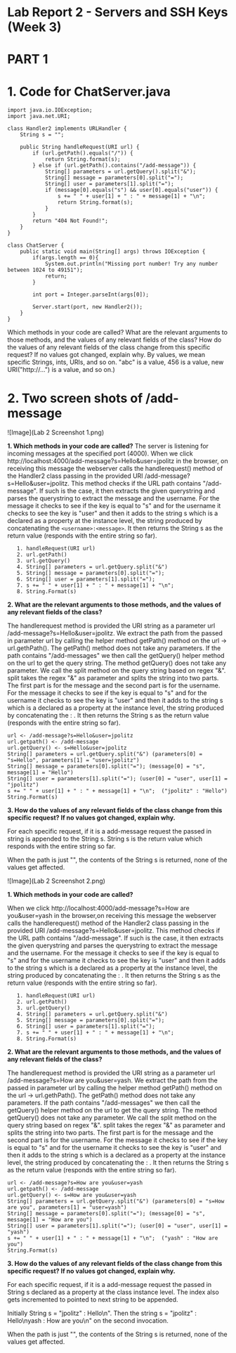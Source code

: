 # Lab Report 2 - Servers and SSH Keys (Week 3)

# PART 1

# **1. Code for ChatServer.java**
```
import java.io.IOException;
import java.net.URI;

class Handler2 implements URLHandler {
    String s = "";

    public String handleRequest(URI url) {
        if (url.getPath().equals("/")) {
            return String.format(s);
        } else if (url.getPath().contains("/add-message")) {
            String[] parameters = url.getQuery().split("&");
            String[] message = parameters[0].split("=");
            String[] user = parameters[1].split("=");
            if (message[0].equals("s") && user[0].equals("user")) {
                s += " " + user[1] + " : " + message[1] + "\n";
                return String.format(s);
            }
        }
        return "404 Not Found!";
    }
}

class ChatServer {
    public static void main(String[] args) throws IOException {
        if(args.length == 0){
            System.out.println("Missing port number! Try any number between 1024 to 49151");
            return;
        }

        int port = Integer.parseInt(args[0]);

        Server.start(port, new Handler2());
    }
}
```
Which methods in your code are called?
What are the relevant arguments to those methods, and the values of any relevant fields of the class?
How do the values of any relevant fields of the class change from this specific request? If no values got changed, explain why.
By values, we mean specific Strings, ints, URIs, and so on. "abc" is a value, 456 is a value, new URI("http://...") is a value, and so on.)

# **2. Two screen shots of /add-message**

![Image](Lab 2 Screenshot 1.png)

**1. Which methods in your code are called?**
    The server is listening for incoming messages at the specified port (4000). When we click http://localhost:4000/add-message?s=Hello&user=jpolitz in the browser, on receiving this message the webserver calls the handlerequest() method of the Handler2 class passing in the provided URI /add-message?s=Hello&user=jpolitz. This method checks if the URL path contains "/add-message". If such is the case, it then extracts the given querystring and parses the querystring to extract the message and the username. For the message it checks to see if the key is equal to "s" and for the username it checks to see the key is "user" and then it adds to the string s which is a declared as a property at the instance level, the string produced by concatenating the ```<username>:<message>```. It then returns the String s as the return value (responds with the entire string so far).


```
   1. handleRequest(URI url)
   2. url.getPath() 
   3. url.getQuery()
   4. String[] parameters = url.getQuery.split("&")
   5. String[] message = parameters[0].split("=");
   6. String[] user = parameters[1].split("=");
   7. s += " " + user[1] + " : " + message[1] + "\n";   
   8. String.Format(s)
```

**2. What are the relevant arguments to those methods, and the values of any relevant fields of the class?**
   
The handlerequest method is provided the URI string as a parameter url /add-message?s=Hello&user=jpolitz. We extract the path from the passed in parameter url by calling the helper method getPath() method on the url -> url.gethPath(). The getPath() method does not take any parameters. If the path contains "/add-messages" we then call the getQuery() helper method on the url to get the query string. The method getQuery() does not take any parameter. We call the split method on the query string based on regex "&". split takes the regex "&" as parameter and splits the string into two parts. The first part is for the message and the second part is for the username. For the message it checks to see if the key is equal to "s" and for the username it checks to see the key is "user" and then it adds to the string s which is a declared as a property at the instance level, the string produced by concatenating the <username>: <message>. It then returns the String s as the return value (responds with the entire string so far).

```
url <- /add-message?s=Hello&user=jpolitz
url.getpath() <- /add-message
url.getQuery() <- s=Hello&user=jpolitz
String[] parameters = url.getQuery.split("&") (parameters[0] = "s=Hello", parameters[1] = "user=jpolitz")
String[] message = parameters[0].split("="); (message[0] = "s", message[1] = "Hello")
String[] user = parameters[1].split("="); (user[0] = "user", user[1] = "jpolitz")
s += " " + user[1] + " : " + message[1] + "\n";  ("jpolitz" : "Hello")
String.Format(s)
```

**3. How do the values of any relevant fields of the class change from this specific request? If no values got changed, explain why.**

For each specific request, if it is a add-message request the passed in string is appended to the String s. 
String s is the return value  which responds with the entire string so far.

When the path is just "\", the contents of the String s is returned, none of the values get affected.

![Image](Lab 2 Screenshot 2.png)

**1. Which methods in your code are called?**
   
When we click http://localhost:4000/add-message?s=How are you&user=yash in the browser,on receiving this message the webserver calls the handlerequest() method of the Handler2 class passing in the provided URI /add-message?s=Hello&user=jpolitz. This method checks if the URL path contains "/add-message". If such is the case, it then extracts the given querystring and parses the querystring to extract the message and the username. For the message it checks to see if the key is equal to "s" and for the username it checks to see the key is "user" and then it adds to the string s which is a declared as a property at the instance level, the string produced by concatenating the <username>: <message>. It then returns the String s as the return value (responds with the entire string so far).

```
   1. handleRequest(URI url)
   2. url.getPath() 
   3. url.getQuery()
   4. String[] parameters = url.getQuery.split("&")
   5. String[] message = parameters[0].split("=");
   6. String[] user = parameters[1].split("=");
   7. s += " " + user[1] + " : " + message[1] + "\n";   
   8. String.Format(s)
```

**2. What are the relevant arguments to those methods, and the values of any relevant fields of the class?**

The handlerequest method is provided the URI string as a parameter url /add-message?s=How are you&user=yash. We extract the path from the passed in parameter url by calling the helper method getPath() method on the url -> url.gethPath(). The getPath() method does not take any parameters. If the path contains "/add-messages" we then call the getQuery() helper method on the url to get the query string. The method getQuery() does not take any parameter. We call the split method on the query string based on regex "&". split takes the regex "&" as parameter and splits the string into two parts. The first part is for the message and the second part is for the username. For the message it checks to see if the key is equal to "s" and for the username it checks to see the key is "user" and then it adds to the string s which is a declared as a property at the instance level, the string produced by concatenating the <username>: <message>. It then returns the String s as the return value (responds with the entire string so far).

```
url <- /add-message?s=How are you&user=yash
url.getpath() <- /add-message
url.getQuery() <- s=How are you&user=yash
String[] parameters = url.getQuery.split("&") (parameters[0] = "s=How are you", parameters[1] = "user=yash")
String[] message = parameters[0].split("="); (message[0] = "s", message[1] = "How are you")
String[] user = parameters[1].split("="); (user[0] = "user", user[1] = "yash")
s += " " + user[1] + " : " + message[1] + "\n";  ("yash" : "How are you")
String.Format(s)
```

**3. How do the values of any relevant fields of the class change from this specific request? If no values got changed, explain why.**

For each specific request, if it is a add-message request the passed in String s declared as a property at the class instance level. The index also gets incremented to pointed to next string to be appended. 

Initially String s = "jpolitz" : Hello\n". Then the string s = "jpolitz" : Hello\nyash : How are you\n" on the second invocation.

When the path is just "\", the contents of the String s is returned, none of the values get affected.



